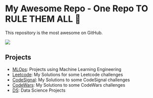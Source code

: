 # My Awesome Repo - One Repo TO RULE THEM ALL 💍 
This repository is the most awesome on GitHub.

![](https://komarev.com/ghpvc/?username=annaclaracosta)

## Projects

- [MLOps](https://github.com/annaclaracosta/MLOps): Projects using Machine Learning Engineering
- [Leetcode](https://github.com/annaclaracosta/Leetcode): My Solutions for some Leetcode challenges
- [CodeSignal](https://github.com/annaclaracosta/CodeSignal): My Solutions to some CodeSignal challenges
- [CodeWars](https://github.com/annaclaracosta/CodeSignal): My Solutions to some CodeWars challenges
- [DS](https://github.com/annaclaracosta/CodeSignal): Data Science Projects

